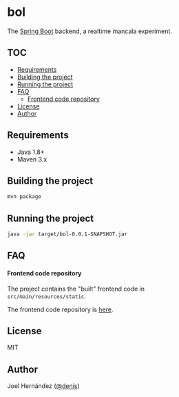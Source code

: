 # bol

The [Spring Boot](https://projects.spring.io/spring-boot/) backend, a realtime mancala experiment.

## TOC
- [Requirements](#requirements)
- [Building the project](#building-the-project)
- [Running the project](#running-the-project)
- [FAQ](#faq)
  * [Frontend code repository](#frontend-code-repository)
- [License](#license)
- [Author](#author)

## Requirements

- Java 1.8+
- Maven 3.x

## Building the project
```bash
mvn package
```

## Running the project
```bash
java -jar target/bol-0.0.1-SNAPSHOT.jar
```

## FAQ

#### Frontend code repository
The project contains the "built" frontend code in `src/main/resources/static`.

The frontend code repository is [here](https://github.com/denis554/bol-www/).

## License

MIT

## Author

Joel Hernández ([@denis](www.blockdevtechnologies.com))
